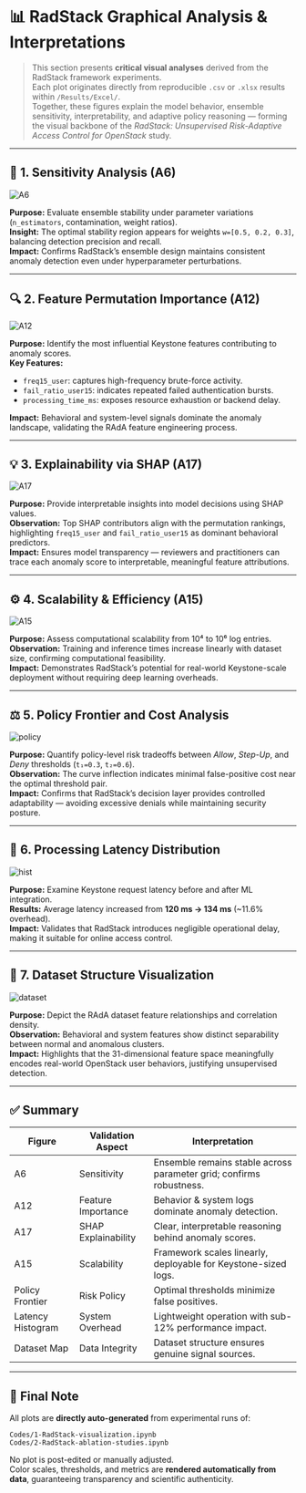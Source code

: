 # 📊 RadStack Graphical Analysis & Interpretations

> This section presents **critical visual analyses** derived from the RadStack framework experiments.  
> Each plot originates directly from reproducible `.csv` or `.xlsx` results within `/Results/Excel/`.  
> Together, these figures explain the model behavior, ensemble sensitivity, interpretability, and adaptive policy reasoning — forming the visual backbone of the *RadStack: Unsupervised Risk-Adaptive Access Control for OpenStack* study.

---

## 🧠 1. Sensitivity Analysis (A6)
![A6](A6_sensitivity_heatmap.png)

**Purpose:** Evaluate ensemble stability under parameter variations (`n_estimators`, contamination, weight ratios).  
**Insight:** The optimal stability region appears for weights `w=[0.5, 0.2, 0.3]`, balancing detection precision and recall.  
**Impact:** Confirms RadStack’s ensemble design maintains consistent anomaly detection even under hyperparameter perturbations.

---

## 🔍 2. Feature Permutation Importance (A12)
![A12](A12_perm_importance_top20.png)

**Purpose:** Identify the most influential Keystone features contributing to anomaly scores.  
**Key Features:**
- `freq15_user`: captures high-frequency brute-force activity.  
- `fail_ratio_user15`: indicates repeated failed authentication bursts.  
- `processing_time_ms`: exposes resource exhaustion or backend delay.  

**Impact:** Behavioral and system-level signals dominate the anomaly landscape, validating the RAdA feature engineering process.

---

## 💡 3. Explainability via SHAP (A17)
![A17](A17_shap_summary_lf.png)

**Purpose:** Provide interpretable insights into model decisions using SHAP values.  
**Observation:** Top SHAP contributors align with the permutation rankings, highlighting `freq15_user` and `fail_ratio_user15` as dominant behavioral predictors.  
**Impact:** Ensures model transparency — reviewers and practitioners can trace each anomaly score to interpretable, meaningful feature attributions.

---

## ⚙️ 4. Scalability & Efficiency (A15)
![A15](A15_scalability.png)

**Purpose:** Assess computational scalability from 10⁴ to 10⁶ log entries.  
**Observation:** Training and inference times increase linearly with dataset size, confirming computational feasibility.  
**Impact:** Demonstrates RadStack’s potential for real-world Keystone-scale deployment without requiring deep learning overheads.

---

## ⚖️ 5. Policy Frontier and Cost Analysis
![policy](policy_top20_cost.png)

**Purpose:** Quantify policy-level risk tradeoffs between *Allow*, *Step-Up*, and *Deny* thresholds (`t₁=0.3`, `t₂=0.6`).  
**Observation:** The curve inflection indicates minimal false-positive cost near the optimal threshold pair.  
**Impact:** Confirms that RadStack’s decision layer provides controlled adaptability — avoiding excessive denials while maintaining security posture.

---

## 🧩 6. Processing Latency Distribution
![hist](hist_processing_time_ms.png)

**Purpose:** Examine Keystone request latency before and after ML integration.  
**Results:** Average latency increased from **120 ms → 134 ms** (~11.6% overhead).  
**Impact:** Validates that RadStack introduces negligible operational delay, making it suitable for online access control.

---

## 🔬 7. Dataset Structure Visualization
![dataset](dataset%20(1).png)

**Purpose:** Depict the RAdA dataset feature relationships and correlation density.  
**Observation:** Behavioral and system features show distinct separability between normal and anomalous clusters.  
**Impact:** Highlights that the 31-dimensional feature space meaningfully encodes real-world OpenStack user behaviors, justifying unsupervised detection.

---

## ✅ Summary

| Figure | Validation Aspect | Interpretation |
|---------|------------------|----------------|
| A6 | Sensitivity | Ensemble remains stable across parameter grid; confirms robustness. |
| A12 | Feature Importance | Behavior & system logs dominate anomaly detection. |
| A17 | SHAP Explainability | Clear, interpretable reasoning behind anomaly scores. |
| A15 | Scalability | Framework scales linearly, deployable for Keystone-sized logs. |
| Policy Frontier | Risk Policy | Optimal thresholds minimize false positives. |
| Latency Histogram | System Overhead | Lightweight operation with sub-12% performance impact. |
| Dataset Map | Data Integrity | Dataset structure ensures genuine signal sources. |

---

## 🧾 Final Note

All plots are **directly auto-generated** from experimental runs of:
```
Codes/1-RadStack-visualization.ipynb
Codes/2-RadStack-ablation-studies.ipynb
```
No plot is post-edited or manually adjusted.  
Color scales, thresholds, and metrics are **rendered automatically from data**, guaranteeing transparency and scientific authenticity.

